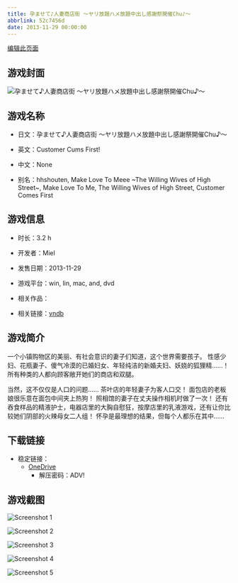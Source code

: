 ```yaml
---
title: 孕ませて♪人妻商店街 ～ヤリ放題ハメ放題中出し感謝祭開催Chu♪～
abbrlink: 52c7456d
date: 2013-11-29 00:00:00
---
```

[编辑此页面](https://github.com/ACG-3/ADV3-source/blob/main/source/_posts/games/%E5%AD%95%E3%81%BE%E3%81%9B%E3%81%A6%E2%99%AA%E4%BA%BA%E5%A6%BB%E5%95%86%E5%BA%97%E8%A1%97%20%EF%BD%9E%E3%83%A4%E3%83%AA%E6%94%BE%E9%A1%8C%E3%83%8F%E3%83%A1%E6%94%BE%E9%A1%8C%E4%B8%AD%E5%87%BA%E3%81%97%E6%84%9F%E8%AC%9D%E7%A5%AD%E9%96%8B%E5%82%ACChu%E2%99%AA%EF%BD%9E.md)

## 游戏封面

![孕ませて♪人妻商店街 ～ヤリ放題ハメ放題中出し感謝祭開催Chu♪～](https://pan.timero.xyz/d/onedrive/img_lib_001/%E5%AD%95%E3%81%BE%E3%81%9B%E3%81%A6%E2%99%AA%E4%BA%BA%E5%A6%BB%E5%95%86%E5%BA%97%E8%A1%97%20%EF%BD%9E%E3%83%A4%E3%83%AA%E6%94%BE%E9%A1%8C%E3%83%8F%E3%83%A1%E6%94%BE%E9%A1%8C%E4%B8%AD%E5%87%BA%E3%81%97%E6%84%9F%E8%AC%9D%E7%A5%AD%E9%96%8B%E5%82%ACChu%E2%99%AA%EF%BD%9E_cover.avif)


## 游戏名称

- 日文：孕ませて♪人妻商店街 ～ヤリ放題ハメ放題中出し感謝祭開催Chu♪～
- 英文：Customer Cums First!
- 中文：None

- 别名：hhshouten, Make Love To Meee ~The Willing Wives of High Street~, Make Love To Me, The Willing Wives of High Street, Customer Comes First


## 游戏信息

- 时长：3.2 h
- 开发者：Miel
- 发售日期：2013-11-29
- 游戏平台：win, lin, mac, and, dvd
- 相关作品：

- 相关链接：[vndb](https://vndb.org/v13956)


## 游戏简介

一个小镇购物区的美丽、有社会意识的妻子们知道，这个世界需要孩子。
性感少妇、花瓶妻子、傻气冷漠的已婚妇女、年轻纯洁的新婚夫妇、妖娆的狐狸精......！
所有种类的人都向顾客敞开她们的商店和双腿。

当然，这不仅仅是人口的问题......
茶叶店的年轻妻子为客人口交！
面包店的老板娘很乐意在面包中间夹上热狗！
照相馆的妻子在丈夫操作相机时做了一次！
还有吞食样品的精液护士，电器店里的大胸自慰狂，按摩店里的乳液游戏，还有让你比较她们阴部的火辣母女二人组！
怀孕是最理想的结果，但每个人都乐在其中......




## 下载链接

- 稳定链接：
    - [OneDrive](https://pan.timero.xyz/onedrive/adv_lib_001/%E5%AD%95%E3%81%BE%E3%81%9B%E3%81%A6%E2%99%AA%E4%BA%BA%E5%A6%BB%E5%95%86%E5%BA%97%E8%A1%97%20%EF%BD%9E%E3%83%A4%E3%83%AA%E6%94%BE%E9%A1%8C%E3%83%8F%E3%83%A1%E6%94%BE%E9%A1%8C%E4%B8%AD%E5%87%BA%E3%81%97%E6%84%9F%E8%AC%9D%E7%A5%AD%E9%96%8B%E5%82%ACChu%E2%99%AA%EF%BD%9E)
        - 解压密码：ADV!



## 游戏截图


![Screenshot 1](https://pan.timero.xyz/d/onedrive/img_lib_001/%E5%AD%95%E3%81%BE%E3%81%9B%E3%81%A6%E2%99%AA%E4%BA%BA%E5%A6%BB%E5%95%86%E5%BA%97%E8%A1%97%20%EF%BD%9E%E3%83%A4%E3%83%AA%E6%94%BE%E9%A1%8C%E3%83%8F%E3%83%A1%E6%94%BE%E9%A1%8C%E4%B8%AD%E5%87%BA%E3%81%97%E6%84%9F%E8%AC%9D%E7%A5%AD%E9%96%8B%E5%82%ACChu%E2%99%AA%EF%BD%9E_Screenshot_1.avif)

![Screenshot 2](https://pan.timero.xyz/d/onedrive/img_lib_001/%E5%AD%95%E3%81%BE%E3%81%9B%E3%81%A6%E2%99%AA%E4%BA%BA%E5%A6%BB%E5%95%86%E5%BA%97%E8%A1%97%20%EF%BD%9E%E3%83%A4%E3%83%AA%E6%94%BE%E9%A1%8C%E3%83%8F%E3%83%A1%E6%94%BE%E9%A1%8C%E4%B8%AD%E5%87%BA%E3%81%97%E6%84%9F%E8%AC%9D%E7%A5%AD%E9%96%8B%E5%82%ACChu%E2%99%AA%EF%BD%9E_Screenshot_2.avif)

![Screenshot 3](https://pan.timero.xyz/d/onedrive/img_lib_001/%E5%AD%95%E3%81%BE%E3%81%9B%E3%81%A6%E2%99%AA%E4%BA%BA%E5%A6%BB%E5%95%86%E5%BA%97%E8%A1%97%20%EF%BD%9E%E3%83%A4%E3%83%AA%E6%94%BE%E9%A1%8C%E3%83%8F%E3%83%A1%E6%94%BE%E9%A1%8C%E4%B8%AD%E5%87%BA%E3%81%97%E6%84%9F%E8%AC%9D%E7%A5%AD%E9%96%8B%E5%82%ACChu%E2%99%AA%EF%BD%9E_Screenshot_3.avif)

![Screenshot 4](https://pan.timero.xyz/d/onedrive/img_lib_001/%E5%AD%95%E3%81%BE%E3%81%9B%E3%81%A6%E2%99%AA%E4%BA%BA%E5%A6%BB%E5%95%86%E5%BA%97%E8%A1%97%20%EF%BD%9E%E3%83%A4%E3%83%AA%E6%94%BE%E9%A1%8C%E3%83%8F%E3%83%A1%E6%94%BE%E9%A1%8C%E4%B8%AD%E5%87%BA%E3%81%97%E6%84%9F%E8%AC%9D%E7%A5%AD%E9%96%8B%E5%82%ACChu%E2%99%AA%EF%BD%9E_Screenshot_4.avif)

![Screenshot 5](https://pan.timero.xyz/d/onedrive/img_lib_001/%E5%AD%95%E3%81%BE%E3%81%9B%E3%81%A6%E2%99%AA%E4%BA%BA%E5%A6%BB%E5%95%86%E5%BA%97%E8%A1%97%20%EF%BD%9E%E3%83%A4%E3%83%AA%E6%94%BE%E9%A1%8C%E3%83%8F%E3%83%A1%E6%94%BE%E9%A1%8C%E4%B8%AD%E5%87%BA%E3%81%97%E6%84%9F%E8%AC%9D%E7%A5%AD%E9%96%8B%E5%82%ACChu%E2%99%AA%EF%BD%9E_Screenshot_5.avif)

